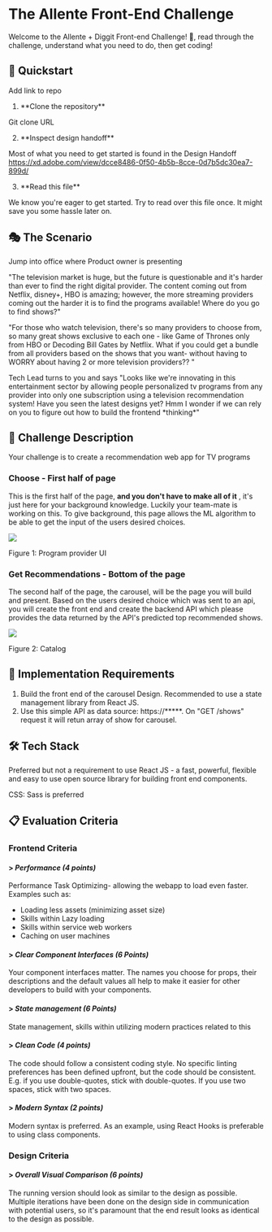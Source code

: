 # The Allente Front-End Challenge

Welcome to the Allente + Diggit Front-end Challenge! 👋, read through the challenge, understand what you need to do, then get coding!

## 🚀 Quickstart

Add link to repo

1. \*\*Clone the repository\*\*

Git clone URL

2. \*\*Inspect design handoff\*\*

Most of what you need to get started is found in the Design Handoff https://xd.adobe.com/view/dcce8486-0f50-4b5b-8cce-0d7b5dc30ea7-899d/

3. \*\*Read this file\*\*

We know you&#39;re eager to get started. Try to read over this file once. It might save you some hassle later on.

## 🎭 The Scenario

Jump into office where Product owner is presenting

&quot;The television market is huge, but the future is questionable and it&#39;s harder than ever to find the right digital provider. The content coming out from Netflix, disney+, HBO is amazing; however, the more streaming providers coming out the harder it is to find the programs available! Where do you go to find shows?&quot;

&quot;For those who watch television, there&#39;s so many providers to choose from, so many great shows exclusive to each one - like Game of Thrones only from HBO or Decoding Bill Gates by Netflix. What if you could get a bundle from all providers based on the shows that you want- without having to WORRY about having 2 or more television providers?? &quot;

Tech Lead turns to you and says &quot;Looks like we&#39;re innovating in this entertainment sector by allowing people personalized tv programs from any provider into only one subscription using a television recommendation system! Have you seen the latest designs yet? Hmm I wonder if we can rely on you to figure out how to build the frontend \*thinking\*&quot;

## 📄 Challenge Description

Your challenge is to create a recommendation web app for TV programs

### Choose - First half of page

This is the first half of the page, **and you don&#39;t have to make all of it** , it&#39;s just here for your background knowledge. Luckily your team-mate is working on this. To give background, this page allows the ML algorithm to be able to get the input of the users desired choices.

![](https://storage.googleapis.com/diggit/challenges/Picture%201.png)

Figure 1: Program provider UI

### Get Recommendations - Bottom of the page

The second half of the page, the carousel, will be the page you will build and present. Based on the users desired choice which was sent to an api, you will create the front end and create the backend API which please provides the data returned by the API&#39;s predicted top recommended shows.

![](https://storage.googleapis.com/diggit/challenges/Picture%202.png)

Figure 2: Catalog

## 🎯 Implementation Requirements

1. Build the front end of the carousel Design. Recommended to use a state management library from React JS. 
2. Use this simple API as data source: https://*****. On "GET /shows" request it will retun array of show for carousel. 

## 🛠️ Tech Stack

Preferred but not a requirement to use React JS - a fast, powerful, flexible and easy to use open source library for building front end components.

CSS: Sass is preferred

## 📋 Evaluation Criteria

### **Frontend Criteria**

#### > *Performance (4 points)*

Performance Task Optimizing- allowing the webapp to load even faster. Examples such as:

- Loading less assets (minimizing asset size)
- Skills within Lazy loading
- Skills within service web workers
- Caching on user machines

#### > *Clear Component Interfaces (6 Points)*

Your component interfaces matter. The names you choose for props, their descriptions and the default values all help to make it easier for other developers to build with your components.

#### > *State management (6 Points)*

State management, skills within utilizing modern practices related to this

#### > *Clean Code (4 points)*

The code should follow a consistent coding style. No specific linting preferences has been defined upfront, but the code should be consistent. E.g. if you use double-quotes, stick with double-quotes. If you use two spaces, stick with two spaces.

#### > *Modern Syntax (2 points)*

Modern syntax is preferred. As an example, using React Hooks is preferable to using class components.

### **Design Criteria**

#### > *Overall Visual Comparison (6 points)*

The running version should look as similar to the design as possible. Multiple iterations have been done on the design side in communication with potential users, so it&#39;s paramount that the end result looks as identical to the design as possible.